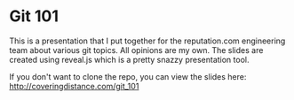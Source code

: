# Git 101

This is a presentation that I put together for the reputation.com engineering team about various git 
topics.  All opinions are my own.  The slides are created using reveal.js which is a pretty snazzy
presentation tool.

If you don't want to clone the repo, you can view the slides here: http://coveringdistance.com/git_101


